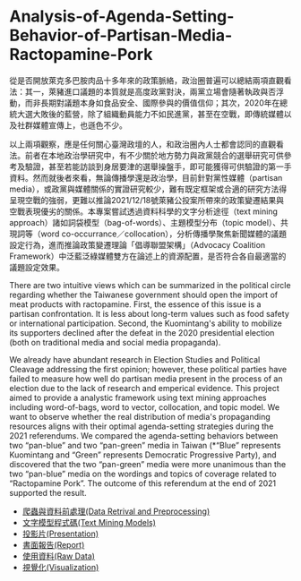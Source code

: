 # Analysis-of-Agenda-Setting-Behavior-of-Partisan-Media-Ractopamine-Pork
從是否開放萊克多巴胺肉品十多年來的政策脈絡，政治圈普遍可以總結兩項直觀看法：其一，萊豬進口議題的本質就是高度政黨對決，兩黨立場會隨著執政與否浮動，而非長期對議題本身如食品安全、國際參與的價值信仰；其次，2020年在總統大選大敗後的藍營，除了組織動員能力不如民進黨，甚至在空戰，即傳統媒體以及社群媒體宣傳上，也遜色不少。

以上兩項觀察，應是任何關心臺灣政壇的人，和政治圈內人士都會認同的直觀看法。前者在本地政治學研究中，有不少關於地方勢力與政黨競合的選舉研究可供參考及驗證，甚至若能訪談到身居要津的選舉操盤手，即可能獲得可供驗證的第一手資料。然而就後者來看，無論傳播學還是政治學，目前針對黨性媒體（partisan media），或政黨與媒體關係的實證研究較少，難有既定框架或合適的研究方法得呈現空戰的強弱，更難以推論2021/12/18號萊豬公投案所帶來的政策變遷結果與空戰表現優劣的關係。本專案嘗試透過資料科學的文字分析途徑（text mining approach）諸如詞袋模型（bag-of-words）、主題模型分布（topic model）、共現詞等（word co-occurrance／collocation），分析傳播學聚焦新聞媒體的議題設定行為，進而推論政策變遷理論「倡導聯盟架構」（Advocacy Coalition Framework）中泛藍泛綠媒體雙方在論述上的資源配置，是否符合各自最適當的議題設定效果。

There are two intuitive views which can be summarized in the political circle regarding whether the Taiwanese government should open the import of meat products with ractopamine. First, the essence of this issue is a partisan confrontation. It is less about long-term values such as food safety or international participation. Second, the Kuomintang's ability to mobilize its supporters declined after the defeat in the 2020 presidential election (both on traditional media and social media propaganda).

We already have abundant research in Election Studies and Political Cleavage addressing the first opinion; however, these political parties have failed to measure how well do partisan media present in the process of an election due to the lack of research and emperical evidence. This project aimed to provide a analystic framework using text mining approaches including word-of-bags, word to vector, collocation, and topic model. We want to observe whether the real distribution of media's propaganding resources aligns with their optimal agenda-setting strategies during the 2021 referendums. We compared the agenda-setting behaviors between two “pan-blue” and two “pan-green” media in Taiwan (*“Blue” represents Kuomintang and “Green” represents Democratic Progressive Party), and discovered that the two “pan-green” media were more unanimous than the two “pan-blue” media on the wordings and topics of coverage related to “Ractopamine Pork”. The outcome of this referendum at the end of 2021 supported the result.


- [爬蟲與資料前處理(Data Retrival and Preprocessing)](preprocessing)
- [文字模型程式碼(Text Mining Models)](model)
- [投影片(Presentation)](presentation.pdf)
- [書面報告(Report)](writing_sample.pdf)
- [使用資料(Raw Data)](data)
- [視覺化(Visualization)](plot)
